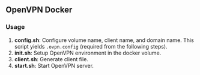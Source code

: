 ## OpenVPN Docker

### Usage

1. **config.sh**: Configure volume name, client name, and domain name. This script yields `.ovpn.config` (required from the following steps).
2. **init.sh**: Setup OpenVPN environment in the docker volume.
3. **client.sh**: Generate client file.
4. **start.sh**: Start OpenVPN server.
